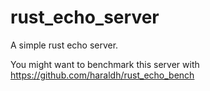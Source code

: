 # rust_echo_server
A simple rust echo server.

You might want to benchmark this server with https://github.com/haraldh/rust_echo_bench
